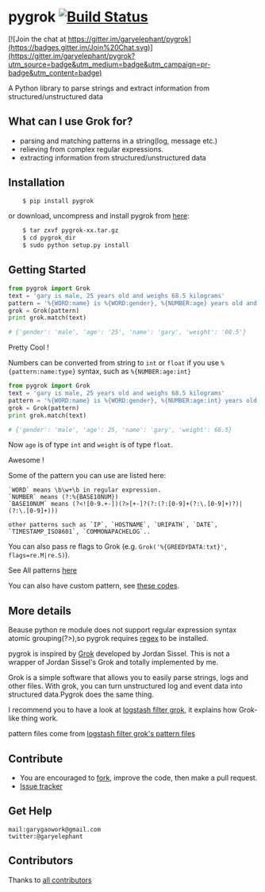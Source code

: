 pygrok  [![Build Status](https://travis-ci.org/garyelephant/pygrok.svg?branch=master)](https://travis-ci.org/garyelephant/pygrok)
======

[![Join the chat at https://gitter.im/garyelephant/pygrok](https://badges.gitter.im/Join%20Chat.svg)](https://gitter.im/garyelephant/pygrok?utm_source=badge&utm_medium=badge&utm_campaign=pr-badge&utm_content=badge)

A Python library to parse strings and extract information from structured/unstructured data

What can I use Grok for?
------------------------
* parsing and matching patterns in a string(log, message etc.)
* relieving from complex regular expressions.
* extracting information from structured/unstructured data

Installation
------------

```Bash
    $ pip install pygrok
```

or download, uncompress and install pygrok from [here](https://github.com/garyelephant/pygrok/releases/latest):

```Bash
    $ tar zxvf pygrok-xx.tar.gz
    $ cd pygrok_dir
    $ sudo python setup.py install
```

Getting Started
---------------
```Python
from pygrok import Grok
text = 'gary is male, 25 years old and weighs 68.5 kilograms'
pattern = '%{WORD:name} is %{WORD:gender}, %{NUMBER:age} years old and weighs %{NUMBER:weight} kilograms'
grok = Grok(pattern)
print grok.match(text)

# {'gender': 'male', 'age': '25', 'name': 'gary', 'weight': '68.5'}
```

Pretty Cool !

Numbers can be converted from string to `int` or `float` if you use `%{pattern:name:type}` syntax, such as `%{NUMBER:age:int}`
```Python
from pygrok import Grok
text = 'gary is male, 25 years old and weighs 68.5 kilograms'
pattern = '%{WORD:name} is %{WORD:gender}, %{NUMBER:age:int} years old and weighs %{NUMBER:weight:float} kilograms'
grok = Grok(pattern)
print grok.match(text)

# {'gender': 'male', 'age': 25, 'name': 'gary', 'weight': 68.5}
```
Now `age` is of type `int` and `weight` is of type `float`.

Awesome !

Some of the pattern you can use are listed here:
```
`WORD` means \b\w+\b in regular expression.
`NUMBER` means (?:%{BASE10NUM})
`BASE10NUM` means (?<![0-9.+-])(?>[+-]?(?:(?:[0-9]+(?:\.[0-9]+)?)|(?:\.[0-9]+)))

other patterns such as `IP`, `HOSTNAME`, `URIPATH`, `DATE`, `TIMESTAMP_ISO8601`, `COMMONAPACHELOG`..
```
You can also pass re flags to Grok (e.g. `Grok('%{GREEDYDATA:txt}', flags=re.M|re.S)`).

See All patterns [here](./pygrok/patterns)

You can also have custom pattern, see [these codes](https://github.com/garyelephant/pygrok/blob/master/tests/test_pygrok.py#L97).


More details
------------
Beause python re module does not support regular expression syntax atomic grouping(?>),so pygrok requires [regex](https://pypi.python.org/pypi/regex/2014.06.28) to be installed.

pygrok is inspired by [Grok](https://github.com/jordansissel/grok) developed by Jordan Sissel.
This is not a wrapper of Jordan Sissel's Grok and totally implemented by me.

Grok is a simple software that allows you to easily parse strings, logs and other files. With grok, you can turn unstructured log and event data into structured data.Pygrok does the same thing.

I recommend you to have a look at [logstash filter grok](https://www.elastic.co/guide/en/logstash/current/plugins-filters-grok.html), it explains how Grok-like thing work.

pattern files come from [logstash filter grok's pattern files](https://github.com/logstash-plugins/logstash-patterns-core/tree/master/patterns)

Contribute
---
*   You are encouraged to [fork](https://github.com/garyelephant/pygrok/fork), improve the code, then make a pull request.
*   [Issue tracker](https://github.com/garyelephant/pygrok/issues)

Get Help
---
    mail:garygaowork@gmail.com
    twitter:@garyelephant

Contributors
---
  Thanks to [all contributors](https://github.com/garyelephant/pygrok/graphs/contributors)
